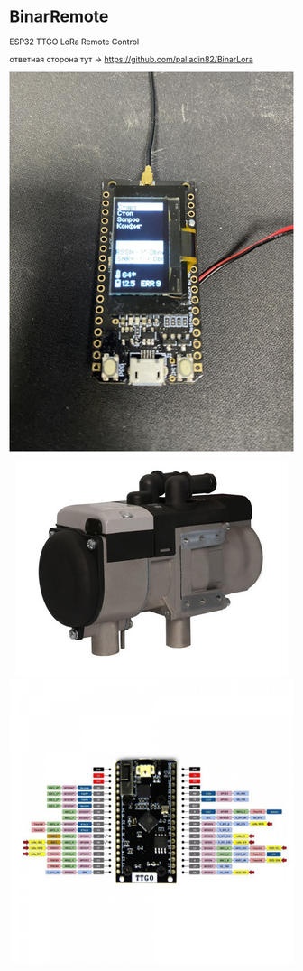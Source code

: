 # BinarRemote

ESP32 TTGO LoRa Remote Control


ответная сторона тут -> https://github.com/palladin82/BinarLora

<img src="https://github.com/palladin82/BinarRemote/raw/main/img/LoraRemote.jpg">

<p align="center"> 
<img src="https://github.com/palladin82/BinarRemote/raw/main/img/binar.jpg">
<img src="https://github.com/palladin82/BinarRemote/raw/main/img/LilyGO TTGO Lora_6-1500x1500.jpg">